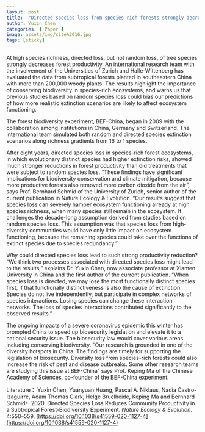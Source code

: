```yaml
---
layout: post
title:  "Directed species loss from species-rich forests strongly decreases productivity"
author: Yuxin Chen
categories: [ Paper ]
image: assets/img/siteA2016.jpg
tags: [sticky]
---
```

At high species richness, directed loss, but not random loss, of tree species strongly decreases forest productivity. An international research team with the involvement of the Universities of Zurich and Halle-Wittenberg has evaluated the data from subtropical forests planted in southeastern China with more than 200,000 woody plants. The results highlight the importance of conserving biodiversity in species-rich ecosystems, and warns us that previous studies based on random species loss could bias our predictions of how more realistic extinction scenarios are likely to affect ecosystem functioning.

The forest biodiversity experiment, BEF-China, began in 2009 with the collaboration among institutions in China, Germany and Switzerland. The international team simulated both random and directed species extinction scenarios along richness gradients from 16 to 1 species.

After eight years, directed species loss in species-rich forest ecosystems, in which evolutionary distinct species had higher extinction risks, showed much stronger reductions in forest productivity than did treatments that were subject to random species loss. “These findings have significant implications for biodiversity conservation and climate mitigation, because more productive forests also removed more carbon dioxide from the air”, says Prof. Bernhard Schmid of the University of Zurich, senior author of the current publication in Nature Ecology & Evolution. “Our results suggest that species loss can severely hamper ecosystem functioning already at high species richness, when many species still remain in the ecosystem. It challenges the decade-long assumption derived from studies based on random species loss. This assumption was that species loss from high-diversity communities would have only little impact on ecosystem functioning, because the remaining species could take over the functions of extinct species due to species redundancy.”

Why could directed species loss lead to such strong productivity reduction? “We think two processes associated with directed species loss might lead to the results,” explains Dr. Yuxin Chen, now associate professor at Xiamen University in China and the first author of the current publication. “When species loss is directed, we may lose the most functionally distinct species first, if that functionally distinctiveness is also the cause of extinction. Species do not live independently, but participate in complex networks of species interactions. Losing species can change these interaction networks. The loss of species interactions contributed significantly to the observed results.”

The ongoing impacts of a severe coronavirus epidemic this winter has prompted China to speed up biosecurity legislation and elevate it to a national security issue. The biosecurity law would cover various areas including conserving biodiversity. “Our research is grounded in one of the diversity hotspots in China. The findings are timely for supporting the legislation of biosecurity. Diversity loss from species-rich forests could also increase the risk of pest and disease outbreaks. Some other research teams are studying this issue at BEF-China” says Prof. Keping Ma of the Chinese Academy of Sciences, co-founder of the BEF-China experiment.

Literature：
Yuxin Chen, Yuanyuan Huang, Pascal A. Niklaus, Nadia Castro-Izaguirre, Adam Thomas Clark, Helge Bruelheide, Keping Ma and Bernhard Schmid<code>&ast;</code>. 2020. Directed Species Loss Reduces Community Productivity in a Subtropical Forest-Biodiversity Experiment. *Nature Ecology & Evolution*. 4:550–559.  [https://doi.org/10.1038/s41559-020-1127-4](https://doi.org/10.1038/s41559-020-1127-4)
